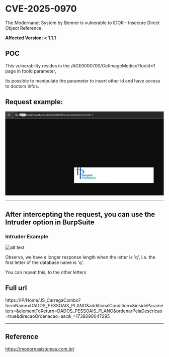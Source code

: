 # CVE-2025-0970
The Modernanet System by Benner is vulnerable to IDOR - Insecure Direct Object Reference.

**Affected Version: < 1.1.1**


## POC

This vulnerability resides in the /AGE0000700/GetImageMedico?fooId=1 page in fooId parameter,

Its possible to manipulate the parameter to insert other id and have access to doctors infos.


## Request example:
![alt text](image.png)


---


## After intercepting the request, you can use the Intruder option in BurpSuite

### Intruder Example
![alt text](intruder.png)


Observe, we have a longer response length when the letter is 'q', i.e. the first letter of the database name is 'q'.

You can repeat this, to the other letters


## Full url
https://IP/Home/JS_CarregaCombo?formName=DADOS_PESSOAIS_PLANO&additionalCondition=&insideParameters=&elementToReturn=DADOS_PESSOAIS_PLANO&ordenarPelaDescricao=true&direcaoOrdenacao=asc&_=1739290047295

---

## Reference

https://modernasistemas.com.br/

